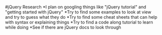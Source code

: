 #jQuery Research
*I plan on googling things like "jQuery tutorial" and "getting started with jQuery"
*Try to find some examples to look at view and try to guess what they do
*Try to find some cheat sheets that can help with syntax or explaining things
*Try to find a code along tutorial to learn while doing
*See if there are jQuery docs to look through